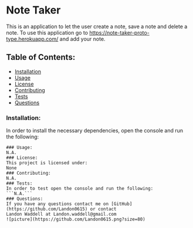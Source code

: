 # Note Taker  
This is an application to let the user create a note, save a note and delete a note. To use this application go to https://note-taker-proto-type.herokuapp.com/ and add your note. 
## Table of Contents:
* [Installation](#installation)
* [Usage](#usage)
* [License](#license)
* [Contributing](#contributing)
* [Tests](#tests)
* [Questions](#questions)
### Installation:
In order to install the necessary dependencies, open the console and run the following:
``` npm i "express","fs", "http", "routes"
### Usage:
N.A.
### License:
This project is licensed under:
None
### Contributing:
N.A.
### Tests:
In order to test open the console and run the following:
```N.A.```
### Questions:
If you have any questions contact me on [GitHub](https://github.com/Landon0615) or contact 
Landon Waddell at Landon.waddell@gmail.com
![picture](https://github.com/Landon0615.png?size=80)
